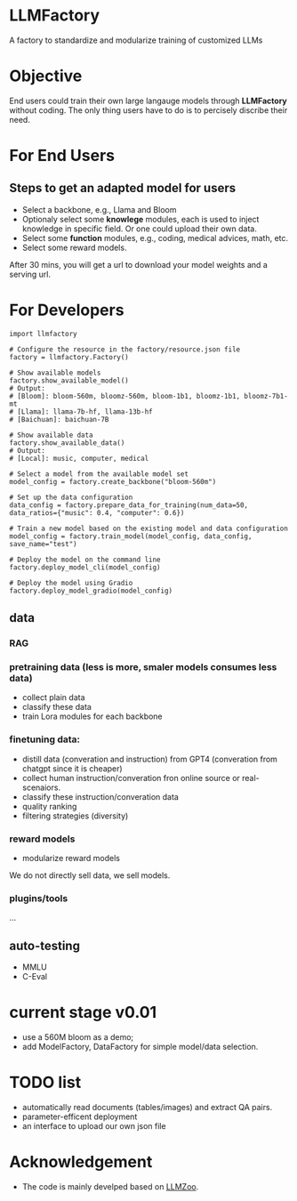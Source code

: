 # LLMFactory
A factory to standardize and modularize  training of customized LLMs

# Objective
End users could train their own large langauge models through **LLMFactory** without coding. The only thing users have to do is  to  percisely discribe  their need.
 
# For End Users

## Steps to get an adapted model for users
- Select a backbone, e.g., Llama and Bloom
- Optionaly select some **knowlege** modules, each is used to inject knowledge in specific field. Or one could upload their own data.
- Select some **function** modules, e.g., coding, medical advices, math, etc.
- Select some reward models.

After 30 mins, you will get a url to download your model weights and a serving url.

# For Developers

```
import llmfactory

# Configure the resource in the factory/resource.json file
factory = llmfactory.Factory()

# Show available models
factory.show_available_model()
# Output:
# [Bloom]: bloom-560m, bloomz-560m, bloom-1b1, bloomz-1b1, bloomz-7b1-mt
# [Llama]: llama-7b-hf, llama-13b-hf
# [Baichuan]: baichuan-7B

# Show available data
factory.show_available_data()
# Output:
# [Local]: music, computer, medical

# Select a model from the available model set
model_config = factory.create_backbone("bloom-560m")

# Set up the data configuration
data_config = factory.prepare_data_for_training(num_data=50, data_ratios={"music": 0.4, "computer": 0.6})

# Train a new model based on the existing model and data configuration
model_config = factory.train_model(model_config, data_config, save_name="test")

# Deploy the model on the command line
factory.deploy_model_cli(model_config)

# Deploy the model using Gradio
factory.deploy_model_gradio(model_config)
```
## data


### RAG

### pretraining data (less is more, smaler models consumes less data)

- collect plain data
- classify these data
- train Lora modules for each backbone

### finetuning data:
- distill data (converation and instruction) from GPT4 (converation from chatgpt since it is cheaper)
- collect human instruction/converation fron online source or real-scenaiors.
- classify these instruction/converation data
- quality ranking
- filtering strategies (diversity)

### reward models
- modularize reward models

We do not directly sell data, we sell models.

### plugins/tools

…

## auto-testing
- MMLU
- C-Eval


# current stage v0.01
- use a 560M bloom as a demo;
- add ModelFactory, DataFactory for simple model/data selection.

# TODO list

- automatically read documents (tables/images) and extract QA pairs.
- parameter-efficent deployment
- an interface to upload our own json file

# Acknowledgement
- The code is mainly develped based on [LLMZoo](https://github.com/FreedomIntelligence/LLMZoo).
